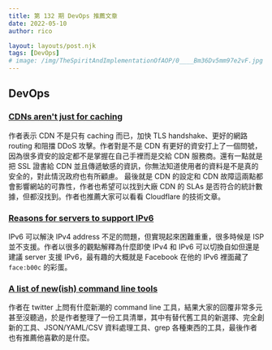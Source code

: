 ```yaml
---
title: 第 132 期 DevOps 推薦文章
date: 2022-05-10
author: rico

layout: layouts/post.njk
tags: [DevOps]
# image: /img/TheSpiritAndImplementationOfAOP/0____Bm36Dv5mm97e2vF.jpg
---
```


## DevOps

<!-- summary -->
### [CDNs aren't just for caching](https://jvns.ca/blog/2016/04/29/cdns-arent-just-for-caching/)

作者表示 CDN 不是只有 caching 而已，加快 TLS handshake、更好的網路 routing 和阻擋 DDoS 攻擊。作者對是不是 CDN 有更好的資安打上了一個問號，因為很多資安的設定都不是掌握在自己手裡而是交給 CDN 服務商。還有一點就是把 SSL 證書給 CDN 並且傳遞敏感的資訊，你無法知道使用者的資料是不是真的安全的，對此情況政府也有所顧慮。<!-- summary -->
最後就是 CDN 的設定和 CDN 故障這兩點都會影響網站的可靠性，作者也希望可以找到大廠 CDN 的 SLAs 是否符合的統計數據，但都沒找到。作者也推薦大家可以看看 Cloudflare 的技術文章。

### [Reasons for servers to support IPv6](https://jvns.ca/blog/2022/01/29/reasons-for-servers-to-support-ipv6/)

IPv6 可以解決 IPv4 address 不足的問題，但實現起來困難重重，很多時候是 ISP 並不支援。作者以很多的觀點解釋為什麼即使 IPv4 和 IPv6 可以切換自如但還是建議 server 支援 IPv6，最有趣的大概就是 Facebook 在他的 IPv6 裡面藏了 `face:b00c` 的彩蛋。

### [A list of new(ish) command line tools](https://jvns.ca/blog/2022/04/12/a-list-of-new-ish--command-line-tools/)

作者在 twitter 上問有什麼新潮的 command line 工具，結果大家的回覆非常多元甚至沒聽過，於是作者整理了一份工具清單，其中有替代舊工具的新選擇、完全創新的工具、JSON/YAML/CSV 資料處理工具、grep 各種東西的工具，最後作者也有推薦他喜歡的是什麼。